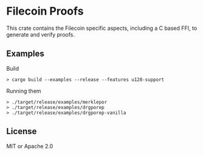 # Filecoin Proofs

This crate contains the Filecoin specific aspects, including a C based FFI, to generate
and verify proofs.


## Examples

Build

```
> cargo build --examples --release --features u128-support
```

Running them

```
> ./target/release/examples/merklepor
> ./target/release/examples/drgporep
> ./target/release/examples/drgporep-vanilla
```

## License

MIT or Apache 2.0
